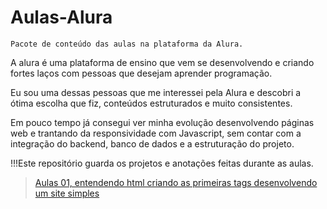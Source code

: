 # Aulas-Alura
```
Pacote de conteúdo das aulas na plataforma da Alura.
```

A alura é uma plataforma de ensino que vem se desenvolvendo e criando fortes laços com pessoas que desejam aprender programação.

Eu sou uma dessas pessoas que me interessei pela Alura e descobri a ótima escolha que fiz, conteúdos estruturados e muito consistentes.

Em pouco tempo já consegui ver minha evolução desenvolvendo páginas web e trantando da responsividade com Javascript, sem contar com a integração do backend, banco de dados e a estruturação do projeto.


!!!Este repositório guarda os projetos e anotações feitas durante as aulas.


> <a href="https://github.com/HenriqueBeserra/Aulas-Alura/tree/main/Aulas01">Aulas 01, entendendo html criando as primeiras tags desenvolvendo um site simples</a>
